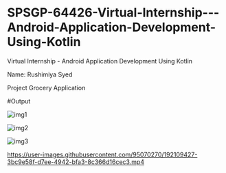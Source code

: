 # SPSGP-64426-Virtual-Internship---Android-Application-Development-Using-Kotlin

Virtual Internship - Android Application Development Using Kotlin

Name: Rushimiya Syed

Project
Grocery Application 


#Output

![img1](https://user-images.githubusercontent.com/95070270/192109290-c59377cd-6612-4aee-b715-31cee90b401f.png) 

![img2](https://user-images.githubusercontent.com/95070270/192109305-e690dc81-4cbc-4131-88b0-7a132082f5a1.png)

![img3](https://user-images.githubusercontent.com/95070270/192109309-a4cc0d85-4b41-47e0-ad7c-35e28c4e36d0.png)


https://user-images.githubusercontent.com/95070270/192109427-3bc9e58f-d7ee-4942-bfa3-8c366d16cec3.mp4

